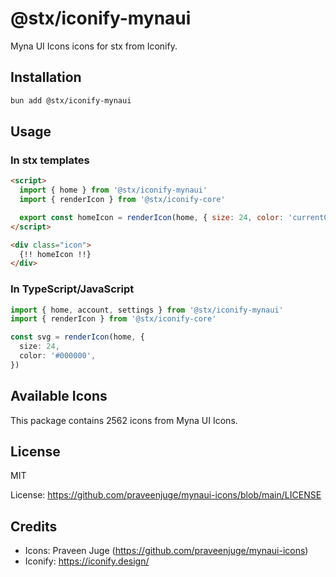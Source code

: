 # @stx/iconify-mynaui

Myna UI Icons icons for stx from Iconify.

## Installation

```bash
bun add @stx/iconify-mynaui
```

## Usage

### In stx templates

```html
<script>
  import { home } from '@stx/iconify-mynaui'
  import { renderIcon } from '@stx/iconify-core'

  export const homeIcon = renderIcon(home, { size: 24, color: 'currentColor' })
</script>

<div class="icon">
  {!! homeIcon !!}
</div>
```

### In TypeScript/JavaScript

```typescript
import { home, account, settings } from '@stx/iconify-mynaui'
import { renderIcon } from '@stx/iconify-core'

const svg = renderIcon(home, {
  size: 24,
  color: '#000000',
})
```

## Available Icons

This package contains 2562 icons from Myna UI Icons.

## License

MIT

License: https://github.com/praveenjuge/mynaui-icons/blob/main/LICENSE

## Credits

- Icons: Praveen Juge (https://github.com/praveenjuge/mynaui-icons)
- Iconify: https://iconify.design/
